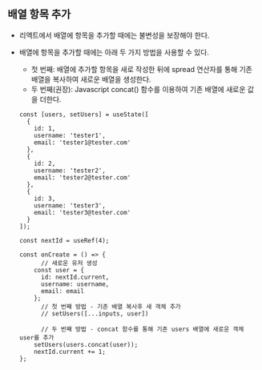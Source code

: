 ## 배열 항목 추가

- 리액트에서 배열에 항목을 추가할 때에는 불변성을 보장해야 한다.

- 배열에 항목을 추가할 때에는 아래 두 가지 방법을 사용할 수 있다.

  - 첫 번째: 배열에 추가할 항목을 새로 작성한 뒤에 spread 연산자를 통해 기존 배열을 복사하여 새로운 배열을 생성한다.
  - 두 번째(권장): Javascript concat() 함수를 이용하여 기존 배열에 새로운 값을 더한다.

  ```react
  const [users, setUsers] = useState([
    {
      id: 1,
      username: 'tester1',
      email: 'tester1@tester.com'
    },
    {
      id: 2,
      username: 'tester2',
      email: 'tester2@tester.com'
    },
    {
      id: 3,
      username: 'tester3',
      email: 'tester3@tester.com'
    }
  ]);
  
  const nextId = useRef(4);
  
  const onCreate = () => {
    	// 새로운 유저 생성
      const user = {
        id: nextId.current,
        username: username,
        email: email
      };
  		// 첫 번째 방법 - 기존 배열 복사후 새 객체 추가
    	// setUsers([...inputs, user])
  		
    	// 두 번째 방법 - concat 함수를 통해 기존 users 배열에 새로운 객체 user를 추가
      setUsers(users.concat(user));
      nextId.current += 1;
  };
  ```

  